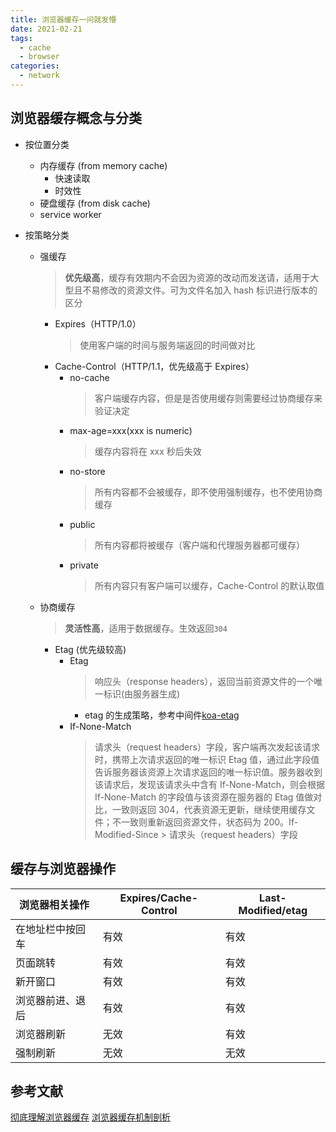 ```yaml
---
title: 浏览器缓存一问就发懵
date: 2021-02-21
tags:
  - cache
  - browser
categories:
  - network
---
```


## 浏览器缓存概念与分类

- 按位置分类

  - 内存缓存 (from memory cache)
    - 快速读取
    - 时效性
  - 硬盘缓存 (from disk cache)
  - service worker

- 按策略分类
  - 强缓存
    > **优先级高**，缓存有效期内不会因为资源的改动而发送请，适用于大型且不易修改的资源文件。可为文件名加入 hash 标识进行版本的区分
    - Expires（HTTP/1.0）
      > 使用客户端的时间与服务端返回的时间做对比
    - Cache-Control（HTTP/1.1，优先级高于 Expires）
      - no-cache
        > 客户端缓存内容，但是是否使用缓存则需要经过协商缓存来验证决定
      - max-age=xxx(xxx is numeric)
        > 缓存内容将在 xxx 秒后失效
      - no-store
        > 所有内容都不会被缓存，即不使用强制缓存，也不使用协商缓存
      - public
        > 所有内容都将被缓存（客户端和代理服务器都可缓存）
      - private
        > 所有内容只有客户端可以缓存，Cache-Control 的默认取值
  - 协商缓存
    > **灵活性高**，适用于数据缓存。生效返回`304`
    - Etag (优先级较高)
      - Etag
        > 响应头（response headers），返回当前资源文件的一个唯一标识(由服务器生成)
        - etag 的生成策略，参考中间件[koa-etag](https://github.com/koajs/etag)
      - If-None-Match
        > 请求头（request headers）字段，客户端再次发起该请求时，携带上次请求返回的唯一标识 Etag 值，通过此字段值告诉服务器该资源上次请求返回的唯一标识值。服务器收到该请求后，发现该请求头中含有 If-None-Match，则会根据 If-None-Match 的字段值与该资源在服务器的 Etag 值做对比，一致则返回 304，代表资源无更新，继续使用缓存文件；不一致则重新返回资源文件，状态码为 200。If-Modified-Since > 请求头（request headers）字段

## 缓存与浏览器操作

| 浏览器相关操作   | Expires/Cache-Control | Last-Modified/etag |
| ---------------- | --------------------- | ------------------ |
| 在地址栏中按回车 | 有效                  | 有效               |
| 页面跳转         | 有效                  | 有效               |
| 新开窗口         | 有效                  | 有效               |
| 浏览器前进、退后 | 有效                  | 有效               |
| 浏览器刷新       | 无效                  | 有效               |
| 强制刷新         | 无效                  | 无效               |

## 参考文献

[彻底理解浏览器缓存](https://juejin.cn/post/6844903593275817998) [浏览器缓存机制剖析](https://mp.weixin.qq.com/s?__biz=MjM5MTA1MjAxMQ==&mid=2651226347&idx=1&sn=6dbccc54406f0b075671884b738b1e88&chksm=bd49596f8a3ed079f79cda4b90ac3cb3b1dbdb5bfb8aade962a16a323563bf26a0c75b0a5d7b&scene=21#wechat_redirect)
